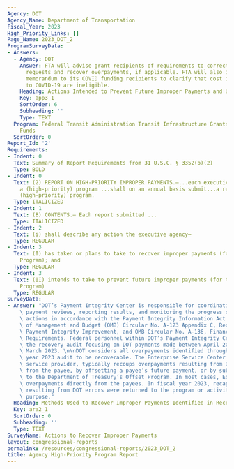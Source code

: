 ```yaml
---
Agency: DOT
Agency_Name: Department of Transportation
Fiscal_Year: 2023
High_Priority_Links: []
Page_Name: 2023_DOT_2
ProgramSurveyData:
- Answers:
  - Agency: DOT
    Answer: FTA will advise grant recipients of requirements to correct future reimbursement
      requests and recover overpayments, if applicable. FTA will also issue a nationwide
      memorandum to its COVID funding recipients to clarify that cost incurred prior
      to COVID-19 are ineligible.
    Heading: Actions Intended to Prevent Future Improper Payments and Unknown Payments
    Key: app3_1
    SortOrder: 6
    Subheading: ''
    Type: TEXT
  Program: Federal Transit Administration Transit Infrastructure Grants - COVID Relief
    Funds
  SortOrder: 0
Report_Id: '2'
Requirements:
- Indent: 0
  Text: Summary of Report Requirements from 31 U.S.C. § 3352(b)(2)
  Type: BOLD
- Indent: 0
  Text: (2) REPORT ON HIGH-PRIORITY IMPROPER PAYMENTS.—...each executive agency with
    a (high-priority) program ...shall on an annual basis submit...a report on that
    (high-priority) program.
  Type: ITALICIZED
- Indent: 1
  Text: (B) CONTENTS.— Each report submitted ...
  Type: ITALICIZED
- Indent: 2
  Text: (i) shall describe any action the executive agency—
  Type: REGULAR
- Indent: 3
  Text: (I) has taken or plans to take to recover improper payments (for the High-Priority
    Program); and
  Type: REGULAR
- Indent: 3
  Text: (II) intends to take to prevent future improper payments (for the High-Priority
    Program)
  Type: REGULAR
SurveyData:
- Answer: "DOT’s Payment Integrity Center is responsible for coordinating improper\
    \ payment reviews, reporting results, and monitoring the progress of corrective\
    \ actions in accordance with the Payment Integrity Information Act of 2019, Office\
    \ of Management and Budget (OMB) Circular No. A-123 Appendix C, Requirements for\
    \ Payment Integrity Improvement, and OMB Circular No. A-136, Financial Reporting\
    \ Requirements. Federal personnel within DOT’s Payment Integrity Center performed\
    \ the recovery audit focusing on DOT payments made between April 2022 through\
    \ March 2023. \n\nDOT considers all overpayments identified through the fiscal\
    \ year 2023 audit to be recoverable. The Enterprise Service Center (ESC), DOT’s\
    \ service provider, typically recoups overpayments resulting from DOT errors directly\
    \ from the payee, by offsetting a payee’s future payment, or by submitting a debt\
    \ to the Department of Treasury’s Offset Program. In most cases, ESC can recover\
    \ overpayments directly from the payees. In fiscal year 2023, recaptured overpayments\
    \ resulting from DOT errors were returned to the program or activity’s original\
    \ purpose."
  Heading: Methods Used to Recover Improper Payments Identified in Recovery Audits
  Key: ara2_1
  SortOrder: 0
  Subheading: ''
  Type: TEXT
SurveyName: Actions to Recover Improper Payments
layout: congressional-reports
permalink: /resources/congressional-reports/2023_DOT_2
title: Agency High-Priority Program Report
---
```

